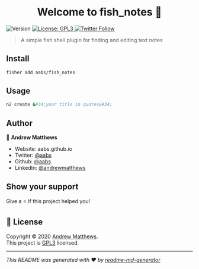 <h1 align="center">Welcome to fish_notes 👋</h1>
<p>
  <img alt="Version" src="https://img.shields.io/badge/version-1.0.0-blue.svg?cacheSeconds=2592000" />
  <a href="https://www.gnu.org/licenses/gpl-3.0.en.html" target="_blank">
    <img alt="License: GPL3" src="https://img.shields.io/badge/License-GPL3-yellow.svg" />
  </a>
  <a href="https://twitter.com/aabs" target="_blank">
          <img alt="Twitter Follow" src="https://img.shields.io/twitter/follow/aabs?label=Follow&style=social">
  </a>
</p>

> A simple fish shell plugin for finding and editing text notes

## Install

```sh
fisher add aabs/fish_notes
```

## Usage

```sh
n2 create &#34;your title in quotes&#34;
```

## Author

👤 **Andrew Matthews**

* Website: aabs.github.io
* Twitter: [@aabs](https://twitter.com/aabs)
* Github: [@aabs](https://github.com/aabs)
* LinkedIn: [@andrewmatthews](https://linkedin.com/in/andrewmatthews)

## Show your support

Give a ⭐️ if this project helped you!

## 📝 License

Copyright © 2020 [Andrew Matthews](https://github.com/aabs).<br />
This project is [GPL3](https://www.gnu.org/licenses/gpl-3.0.en.html) licensed.

***
_This README was generated with ❤️ by [readme-md-generator](https://github.com/kefranabg/readme-md-generator)_
